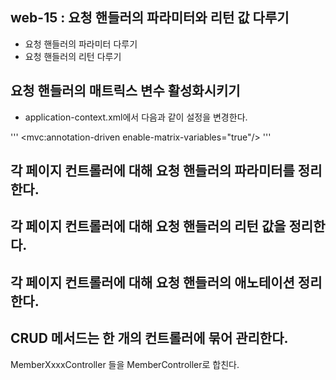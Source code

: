 ## web-15 : 요청 핸들러의 파라미터와 리턴 값 다루기
- 요청 핸들러의 파라미터 다루기
- 요청 핸들러의 리턴 다루기

## 요청 핸들러의 매트릭스 변수 활성화시키기
- application-context.xml에서 다음과 같이 설정을 변경한다.

'''
<mvc:annotation-driven enable-matrix-variables="true"/>
'''

## 각 페이지 컨트롤러에 대해 요청 핸들러의  파라미터를 정리한다.

## 각 페이지 컨트롤러에 대해 요청 핸들러의  리턴 값을 정리한다.

## 각 페이지 컨트롤러에 대해 요청 핸들러의  애노테이션 정리한다.

## CRUD 메서드는 한 개의 컨트롤러에 묶어 관리한다.

MemberXxxxController 들을 MemberController로 합친다.












